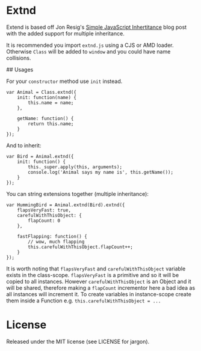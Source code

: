 # Extnd

Extend is based off Jon Resig's [Simple JavaScript Inhertitance](http://ejohn.org/blog/simple-javascript-inheritance/)  blog post with the added support for multiple inheritance.

It is recommended you import `extnd.js` using a CJS or AMD loader. Otherwise `Class` will be added to `window` and you could have name collisions.

## Usages

For your `constructor` method use `init` instead.

	var Animal = Class.extnd({
		init: function(name) {
			this.name = name;
		},

		getName: function() {
			return this.name;
		}
	});

And to inherit:

	var Bird = Animal.extnd({
		init: function() {
			this._super.apply(this, arguments);
			console.log('Animal says my name is', this.getName());
		}
	});

You can string extensions together (multiple inheritance):

	var HummingBird = Animal.extnd(Bird).extnd({
		flapsVeryFast: true,
		carefulWithThisObject: {
			flapCount: 0
		},

		fastFlapping: function() {
			// wow, much flapping
			this.carefulWithThisObject.flapCount++;
		}
	});

It is worth noting that `flapsVeryFast` and `carefulWithThisObject` variable exists in the class-scope. `flapsVeryFast` is a primitive and so it will be copied to all instances. However `carefulWithThisObject` is an Object and it will be shared, therefore making a `flapCount` incrementor here a bad idea as all instances will increment it. To create variables in instance-scope create them inside a Function e.g. `this.carefulWithThisObject = ...`

# License

Released under the MIT license (see LICENSE for jargon).